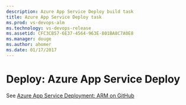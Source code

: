 ```yaml
---
description: Azure App Service Deploy build task
title: Azure App Service Deploy task
ms.prod: vs-devops-alm
ms.technology: vs-devops-release
ms.assetid: CFC3CB57-6E37-4564-963E-801BA8C7A0E8
ms.manager: douge
ms.author: ahomer
ms.date: 01/17/2017
---
```


# Deploy: Azure App Service Deploy

See [Azure App Service Deployment: ARM on GitHub](https://github.com/Microsoft/vsts-tasks/tree/master/Tasks/AzureRmWebAppDeployment)

